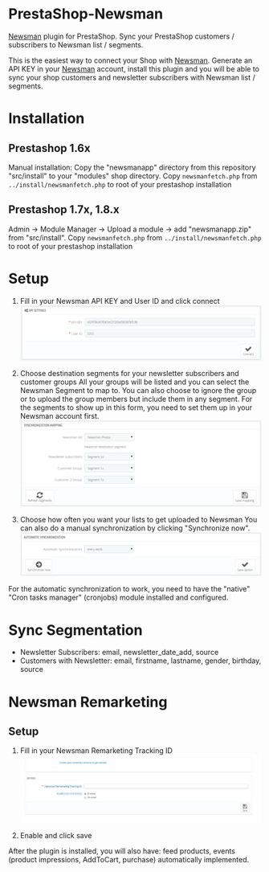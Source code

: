 # PrestaShop-Newsman
[Newsman](https://www.newsmanapp.com) plugin for PrestaShop. Sync your PrestaShop customers / subscribers to Newsman list / segments.

This is the easiest way to connect your Shop with [Newsman](https://www.newsmanapp.com).
Generate an API KEY in your [Newsman](https://www.newsmanapp.com) account, install this plugin and you will be able to sync your shop customers and newsletter subscribers with Newsman list / segments.

# Installation

## Prestashop 1.6x

Manual installation:
Copy the "newsmanapp" directory from this repository "src/install" to your "modules" shop directory.
Copy `newsmanfetch.php` from `../install/newsmanfetch.php` to root of your prestashop installation

## Prestashop 1.7x, 1.8.x

Admin -> Module Manager -> Upload a module -> add "newsmanapp.zip" from "src/install".
Copy `newsmanfetch.php` from `../install/newsmanfetch.php` to root of your prestashop installation

# Setup
1. Fill in your Newsman API KEY and User ID and click connect
![](https://raw.githubusercontent.com/Newsman/PrestaShop-Newsman/master/assets/api-setup-screen.png)

2. Choose destination segments for your newsletter subscribers and customer groups
All your groups will be listed and you can select the Newsman Segment to map to.
You can also choose to ignore the group or to upload the group members but include them in any segment.
For the segments to show up in this form, you need to set them up in your Newsman account first.
![](https://raw.githubusercontent.com/Newsman/PrestaShop-Newsman/master/assets/mapping-screen.png)

3. Choose how often you want your lists to get uploaded to Newsman
You can also do a manual synchronization by clicking "Synchronize now".
![](https://raw.githubusercontent.com/Newsman/PrestaShop-Newsman/master/assets/sync-screen.png)

For the automatic synchronization to work, you need to have the "native" "Cron tasks manager" (cronjobs) module installed and configured.

# Sync Segmentation

- Newsletter Subscribers: email, newsletter_date_add, source
- Customers with Newsletter: email, firstname, lastname, gender, birthday, source

# Newsman Remarketing

## Setup
1. Fill in your Newsman Remarketing Tracking ID
![](https://raw.githubusercontent.com/Newsman/PrestaShop-Newsman/master/assets/1.jpg)

2. Enable and click save

After the plugin is installed, you will also have: feed products, events (product impressions, AddToCart, purchase) automatically implemented.
